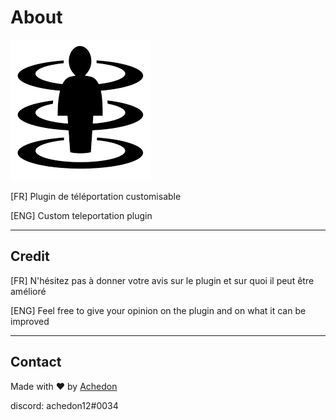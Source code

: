 # About

![image](images.png)

[FR] Plugin de téléportation customisable

[ENG] Custom teleportation plugin 

-----------------
## Credit

[FR] N'hésitez pas à donner votre avis sur le plugin et sur quoi il peut être amélioré

[ENG] Feel free to give your opinion on the plugin and on what it can be improved

-----------------

## Contact

Made with ❤ by [Achedon](https://github.com/leoderoin)

discord: achedon12#0034



